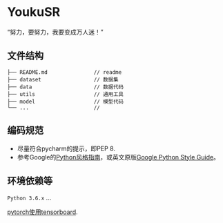 # YoukuSR
“努力，要努力，我要变成万人迷！”
## 文件结构
```
├── README.md               // readme
├── dataset                 // 数据集
├── data                    // 数据代码
├── utils                   // 通用工具
├── model                   // 模型代码
└── ...                     // 
```
## 编码规范
- 尽量符合pycharm的提示，即PEP 8.
- 参考Google的[Python风格指南](https://zh-google-styleguide.readthedocs.io/en/latest/google-python-styleguide/)，或英文原版[Google Python Style Guide](http://google.github.io/styleguide/pyguide.html)。
## 环境依赖等
 `Python 3.6.x` ...
 
 [pytorch使用tensorboard](https://www.endtoend.ai/pytorch-tensorboard).
